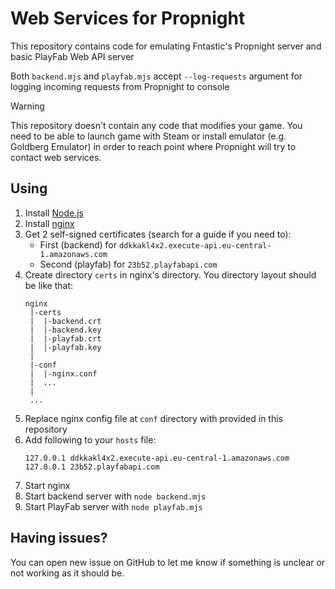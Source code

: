 # Web Services for Propnight
This repository contains code for emulating Fntastic's Propnight server and basic PlayFab Web API server

Both `backend.mjs` and `playfab.mjs` accept `--log-requests` argument for logging incoming requests from Propnight to console

> [!WARNING]
> This repository doesn't contain any code that modifies your game. You need to be able to launch game with Steam or install emulator (e.g. Goldberg Emulator) in order to reach point where Propnight will try to contact web services.

## Using
1. Install [Node.js](https://nodejs.org)
2. Install [nginx](https://nginx.org)
3. Get 2 self-signed certificates (search for a guide if you need to):  
    - First (backend) for `ddkkakl4x2.execute-api.eu-central-1.amazonaws.com`  
    - Second (playfab) for `23b52.playfabapi.com`
4. Create directory `certs` in nginx's directory. You directory layout should be like that:
    ```
    nginx
     |-certs
     |  |-backend.crt
     |  |-backend.key
     |  |-playfab.crt
     |  |-playfab.key
     |
     |-conf
     |  |-nginx.conf
     |  ...
     |
     ...
    ```
5. Replace nginx config file at `conf` directory with provided in this repository
6. Add following to your `hosts` file:
    ```
    127.0.0.1 ddkkakl4x2.execute-api.eu-central-1.amazonaws.com
    127.0.0.1 23b52.playfabapi.com
    ```
7. Start nginx
8. Start backend server with `node backend.mjs`
9. Start PlayFab server with `node playfab.mjs`

## Having issues?
You can open new issue on GitHub to let me know if something is unclear or not working as it should be.
